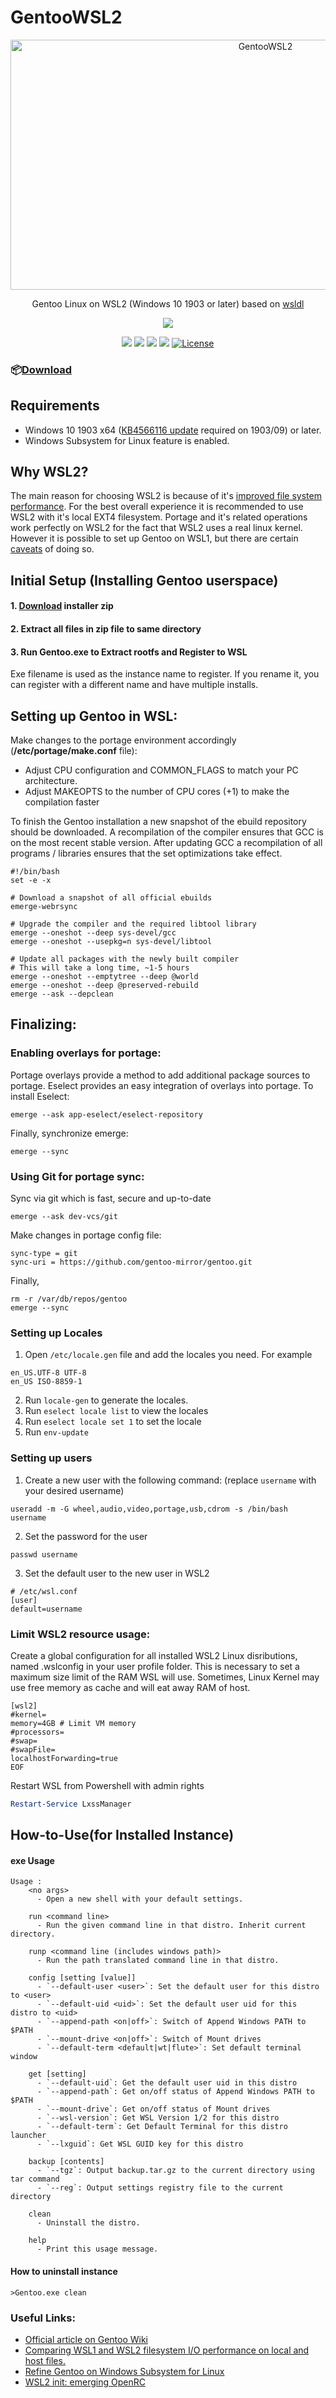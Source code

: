 # GentooWSL2
<p align="center"><img src="https://socialify.git.ci/VPraharsha03/GentooWSL2/image?description=1&descriptionEditable=Gentoo%20on%20Windows%20Subsystem%20for%20Linux.&font=Bitter&forks=1&issues=1&logo=https%3A%2F%2Fwww.gentoo.org%2Fassets%2Fimg%2Flogo%2Fgentoo-signet.svg&name=1&pattern=Signal&pulls=1&stargazers=1&theme=Auto" alt="GentooWSL2" width="800" height="400" /></p>

<!--Gentoo Linux on WSL2 (Windows 10 1903 or later) based on [wsldl](https://github.com/yuk7/wsldl)-->
<p align="center">Gentoo Linux on WSL2 (Windows 10 1903 or later) based on <a href="https://github.com/yuk7/wsldl">wsldl</a></p>

<!--![screenshot](https://github.com/VPraharsha03/GentooWSL2/blob/main/img/screenshot.jpg?raw=true)-->
<p align="center"><img src="https://github.com/VPraharsha03/GentooWSL2/blob/main/img/screenshot.jpg?raw=true"/></p>

<p align="center">
    <a href="" alt="AutomatedReleases">
        <img src="https://img.shields.io/badge/-Automated%20Releases-success?logo=circleci&style=svg" /></a>
    <a href="https://app.circleci.com/pipelines/github/VPraharsha03/GentooWSL2?status=failing&status=on_hold&status=queued&status=running&status=success" alt="CircleCI">
        <img src="https://circleci.com/gh/VPraharsha03/GentooWSL2.svg?style=svg" /></a>
    <a href="https://github.com/VPraharsha03/GentooWSL2/releases/latest" alt="Github All Releases">
        <img src="http://img.shields.io/github/downloads/VPraharsha03/GentooWSL2/total.svg?style=flat-square" /></a>
    <a href="http://makeapullrequest.com" alt="PRs Welcome">
        <img src="https://img.shields.io/badge/PRs-welcome-brightgreen.svg?style=flat-square" /></a>
    <a href="">
        <img src="https://img.shields.io/github/license/yuk7/AlpineWSL.svg?style=flat-square" alt="License"></a>
</p>

### 📦[Download](https://github.com/VPraharsha03/GentooWSL2/releases)


## Requirements
* Windows 10 1903 x64 ([KB4566116 update](https://www.catalog.update.microsoft.com/Search.aspx?q=KB4566116) required on 1903/09) or later.
* Windows Subsystem for Linux feature is enabled.

## Why WSL2?
The main reason for choosing WSL2 is because of it's [improved file system performance](https://vxlabs.com/2019/12/06/wsl2-io-measurements/). For the best overall experience it is recommended to use WSL2 with it's local EXT4 filesystem. Portage and it's related operations work perfectly on WSL2 for the fact that WSL2 uses a real linux kernel. However it is possible to set up Gentoo on WSL1, but there are certain [caveats](https://leo3418.github.io/2022/02/28/gentoo-wsl-perfection.html) of doing so.

## Initial Setup (Installing Gentoo userspace)
#### 1. [Download](https://github.com/VPraharsha03/GentooWSL2/releases) installer zip

#### 2. Extract all files in zip file to same directory

#### 3. Run Gentoo.exe to Extract rootfs and Register to WSL
Exe filename is used as the instance name to register.
If you rename it, you can register with a different name and have multiple installs.

## Setting up Gentoo in WSL:
Make changes to the portage environment accordingly (**/etc/portage/make.conf** file):
* Adjust CPU configuration and COMMON_FLAGS to match your PC architecture.
* Adjust MAKEOPTS to the number of CPU cores (+1) to make the compilation faster

To finish the Gentoo installation a new snapshot of the ebuild repository should be downloaded. A recompilation of the compiler ensures that GCC is on the most recent stable version. After updating GCC a recompilation of all programs / libraries ensures that the set optimizations take effect.

```shell
#!/bin/bash
set -e -x

# Download a snapshot of all official ebuilds
emerge-webrsync

# Upgrade the compiler and the required libtool library
emerge --oneshot --deep sys-devel/gcc
emerge --oneshot --usepkg=n sys-devel/libtool

# Update all packages with the newly built compiler
# This will take a long time, ~1-5 hours
emerge --oneshot --emptytree --deep @world
emerge --oneshot --deep @preserved-rebuild
emerge --ask --depclean
```

## Finalizing:

### Enabling overlays for portage:
Portage overlays provide a method to add additional package sources to portage. Eselect provides an easy integration of overlays into portage. 
To install Eselect:

```shell
emerge --ask app-eselect/eselect-repository
```

Finally, synchronize emerge: 

```shell
emerge --sync
```

### Using Git for portage sync:
Sync via git which is fast, secure and up-to-date
```shell
emerge --ask dev-vcs/git
```
Make changes in portage config file:
```shell
sync-type = git
sync-uri = https://github.com/gentoo-mirror/gentoo.git
```

Finally,
```shell
rm -r /var/db/repos/gentoo
emerge --sync
```
### Setting up Locales
1. Open `/etc/locale.gen` file and add the locales you need. For example
```shell
en_US.UTF-8 UTF-8
en_US ISO-8859-1
```
2. Run `locale-gen` to generate the locales.
3. Run `eselect locale list` to view the locales
4. Run `eselect locale set 1` to set the locale
5. Run `env-update`

### Setting up users
1. Create a new user with the following command: (replace `username` with your desired username)
```shell
useradd -m -G wheel,audio,video,portage,usb,cdrom -s /bin/bash username
```
2. Set the password for the user
```shell
passwd username
```
3. Set the default user to the new user in WSL2
```shell
# /etc/wsl.conf
[user]
default=username
```

### Limit WSL2 resource usage:
Create a global configuration for all installed WSL2 Linux disributions, named .wslconfig in your user profile folder. This is necessary to set a maximum size limit of the RAM WSL will use. Sometimes, Linux Kernel may use free memory as cache and will eat away RAM of host. 

```dos
[wsl2]
#kernel=
memory=4GB # Limit VM memory
#processors=
#swap=
#swapFile=
localhostForwarding=true
EOF
``` 
Restart WSL from Powershell with admin rights
```powershell
Restart-Service LxssManager
```


## How-to-Use(for Installed Instance)
#### exe Usage
```dos
Usage :
    <no args>
      - Open a new shell with your default settings.

    run <command line>
      - Run the given command line in that distro. Inherit current directory.

    runp <command line (includes windows path)>
      - Run the path translated command line in that distro.

    config [setting [value]]
      - `--default-user <user>`: Set the default user for this distro to <user>
      - `--default-uid <uid>`: Set the default user uid for this distro to <uid>
      - `--append-path <on|off>`: Switch of Append Windows PATH to $PATH
      - `--mount-drive <on|off>`: Switch of Mount drives
      - `--default-term <default|wt|flute>`: Set default terminal window

    get [setting]
      - `--default-uid`: Get the default user uid in this distro
      - `--append-path`: Get on/off status of Append Windows PATH to $PATH
      - `--mount-drive`: Get on/off status of Mount drives
      - `--wsl-version`: Get WSL Version 1/2 for this distro
      - `--default-term`: Get Default Terminal for this distro launcher
      - `--lxguid`: Get WSL GUID key for this distro

    backup [contents]
      - `--tgz`: Output backup.tar.gz to the current directory using tar command
      - `--reg`: Output settings registry file to the current directory

    clean
      - Uninstall the distro.

    help
      - Print this usage message.
```


#### How to uninstall instance
```dos
>Gentoo.exe clean

```

### Useful Links:
- [Official article on Gentoo Wiki](https://wiki.gentoo.org/wiki/Gentoo_in_WSL)
- [Comparing WSL1 and WSL2 filesystem I/O performance on local and host files.](https://vxlabs.com/2019/12/06/wsl2-io-measurements/)
- [Refine Gentoo on Windows Subsystem for Linux](https://leo3418.github.io/2022/02/28/gentoo-wsl-perfection.html)
- [WSL2 init: emerging OpenRC](https://wsl.dev/wsl2init/)
